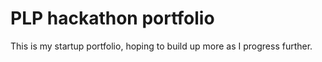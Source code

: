 # PLP hackathon portfolio

This is my startup portfolio, hoping to build up more as I progress further.
